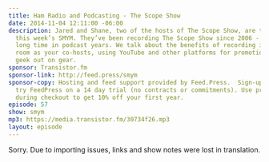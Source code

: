 ```yaml
---
title: Ham Radio and Podcasting - The Scope Show
date: 2014-11-04 12:11:00 -06:00
description: Jared and Shane, two of the hosts of The Scope Show, are the guests on
  this week’s SMYM. They’ve been recording The Scope Show since 2006 - which is a
  long time in podcast years. We talk about the benefits of recording in the same
  room as your co-hosts, using YouTube and other platforms for promotion and of course
  geek out on gear.
sponsor: Transistor.fm
sponsor-link: http://feed.press/smym
sponsor-copy: Hosting and feed support provided by Feed.Press.  Sign-up today and
  try FeedPress on a 14 day trial (no contracts or commitments). Use promo code "smym"
  during checkout to get 10% off your first year.
episode: 57
show: smym
mp3: https://media.transistor.fm/30734f26.mp3
layout: episode
---
```


Sorry. Due to importing issues, links and show notes were lost in translation.
